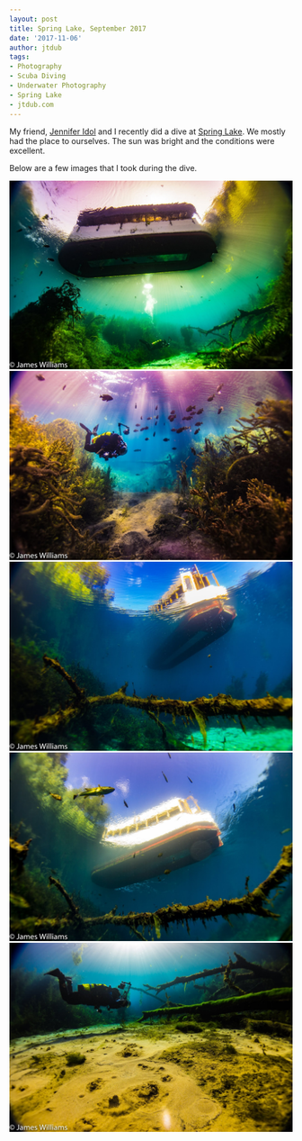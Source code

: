 ```yaml
---
layout: post
title: Spring Lake, September 2017
date: '2017-11-06'
author: jtdub
tags:
- Photography
- Scuba Diving
- Underwater Photography
- Spring Lake
- jtdub.com
---
```


My friend, [Jennifer Idol](http://www.theunderwaterdesigner.com/) and I recently did a dive at [Spring Lake](http://www.meadowscenter.txstate.edu/). We mostly had the place to ourselves. The sun was bright and the conditions were excellent.

Below are a few images that I took during the dive.

<img src="/images/2017-09-24-15.17.37-2.jpg" width="600"/>

<img src="/images/IMG_0010.jpg" width="600"/>

<img  src="/images/IMG_0011-1.jpg" width="600"/>

<img  src="/images/IMG_0012-1.jpg" width="600"/>

<img src="/images/IMG_0013.jpg" width="600"/>
